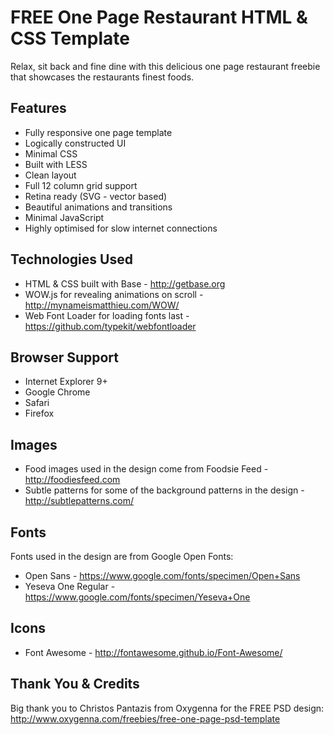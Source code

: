 # FREE One Page Restaurant HTML & CSS Template
Relax, sit back and fine dine with this delicious one page restaurant freebie that showcases the restaurants finest foods.


## Features
- Fully responsive one page template
- Logically constructed UI
- Minimal CSS
- Built with LESS
- Clean layout
- Full 12 column grid support
- Retina ready (SVG - vector based)
- Beautiful animations and transitions
- Minimal JavaScript
- Highly optimised for slow internet connections


## Technologies Used
- HTML & CSS built with Base - http://getbase.org
- WOW.js for revealing animations on scroll - http://mynameismatthieu.com/WOW/
- Web Font Loader for loading fonts last - https://github.com/typekit/webfontloader


## Browser Support
- Internet Explorer 9+
- Google Chrome
- Safari
- Firefox


## Images
- Food images used in the design come from Foodsie Feed - http://foodiesfeed.com
- Subtle patterns for some of the background patterns in the design - http://subtlepatterns.com/


## Fonts
Fonts used in the design are from Google Open Fonts:
- Open Sans - https://www.google.com/fonts/specimen/Open+Sans
- Yeseva One Regular - https://www.google.com/fonts/specimen/Yeseva+One


## Icons
- Font Awesome - http://fontawesome.github.io/Font-Awesome/


## Thank You & Credits
Big thank you to Christos Pantazis from Oxygenna for the FREE PSD design:
http://www.oxygenna.com/freebies/free-one-page-psd-template
